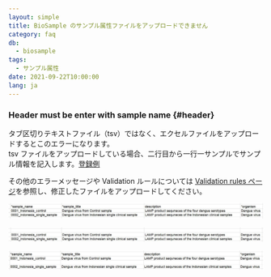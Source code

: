 ```yaml
---
layout: simple
title: BioSample のサンプル属性ファイルをアップロードできません
category: faq
db:
  - biosample
tags: 
  - サンプル属性
date: 2021-09-22T10:00:00
lang: ja
---
```


### Header must be enter with sample name {#header}

タブ区切りテキストファイル（tsv）ではなく、エクセルファイルをアップロードするとこのエラーになります。  
tsv ファイルをアップロードしている場合、二行目から一行一サンプルでサンプル情報を記入します。[登録例](https://docs.google.com/spreadsheets/d/1zVgr1JWDVsHwotDBfhhp32KCp8cKCv83UQ3Hygmcewg/edit#gid=726659595)

その他のエラーメッセージや Validation ルールについては [Validation rules ページ](/biosample/validation.html)を参照し、修正したファイルをアップロードしてください。

<a href="/assets/images/books/bs-tsv-1.jpg" title="正しい属性ファイルの例" class="group1"><img src="/assets/images/books/bs-tsv-1.jpg" alt="正しい属性ファイルの例" title="正しい属性ファイルの例" class="w600"></a>

<a href="/assets/images/books/bs-tsv-2.jpg" title="ヘッダーが無い不正な属性ファイルの例" class="group1"><img src="/assets/images/books/bs-tsv-2.jpg" alt="ヘッダーが無い不正な属性ファイルの例" title="ヘッダーが無い不正な属性ファイルの例" class="w600"></a>

<a href="/assets/images/books/bs-tsv-3.jpg" title="サンプル行が離れている不正な属性ファイルの例" class="group1"><img src="/assets/images/books/bs-tsv-3.jpg" alt="サンプル行が離れている不正な属性ファイルの例" title="サンプル行が離れている不正な属性ファイルの例" class="w600"></a>



